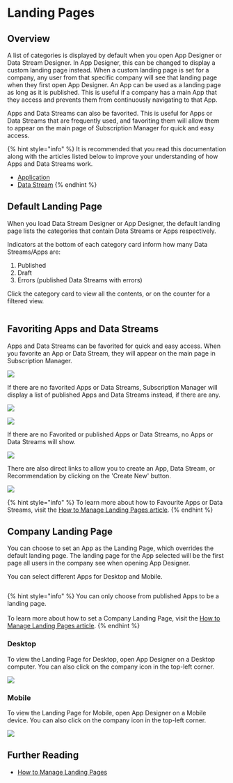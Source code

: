 # Landing Pages

## Overview

A list of categories is displayed by default when you open App Designer or Data Stream Designer. In App Designer, this can be changed to display a custom landing page instead. When a custom landing page is set for a company, any user from that specific company will see that landing page when they first open App Designer. An App can be used as a landing page as long as it is published. This is useful if a company has a main App that they access and prevents them from continuously navigating to that App.

Apps and Data Streams can also be favorited. This is useful for Apps or Data Streams that are frequently used, and favoriting them will allow them to appear on the main page of Subscription Manager for quick and easy access.&#x20;

{% hint style="info" %}
It is recommended that you read this documentation along with the articles listed below to improve your understanding of how Apps and Data Streams work.

* [Application](application/)
* [Data Stream](data-stream/)
{% endhint %}

## Default Landing Page

When you load Data Stream Designer or App Designer, the default landing page lists the categories that contain Data Streams or Apps respectively.&#x20;

Indicators at the bottom of each category card inform how many Data Streams/Apps are:

1. Published
2. Draft
3. Errors (published Data Streams with errors)

Click the category card to view all the contents, or on the counter for a filtered view.

<figure><img src="../.gitbook/assets/Landing Page.png" alt=""><figcaption></figcaption></figure>

## Favoriting Apps and Data Streams

Apps and Data Streams can be favorited for quick and easy access. When you favorite an App or Data Stream, they will appear on the main page in Subscription Manager.

![](<../.gitbook/assets/Landing Pages - Fave 1.png>)

If there are no favorited Apps or Data Streams, Subscription Manager will display a list of published Apps and Data Streams instead, if there are any.

![](<../.gitbook/assets/Landing Pages - Fave 2 (1).png>)

![](<../.gitbook/assets/Landing Pages - Fave 3.png>)

If there are no Favorited or published Apps or Data Streams, no Apps or Data Streams will show.

![](<../.gitbook/assets/Landing Pages - Fave 4.png>)

There are also direct links to allow you to create an App, Data Stream, or Recommendation by clicking on the 'Create New' button.

![](<../.gitbook/assets/Landing Pages - Fave 5.png>)

{% hint style="info" %}
To learn more about how to Favourite Apps or Data Streams, visit the [How to Manage Landing Pages article](../how-tos/manage-landing-pages.md#favorite-an-app).&#x20;
{% endhint %}

## Company Landing Page

You can choose to set an App as the Landing Page, which overrides the default landing page. The landing page for the App selected will be the first page all users in the company see when opening App Designer.&#x20;

You can select different Apps for Desktop and Mobile.

<figure><img src="../.gitbook/assets/concepts-landing-page.png" alt=""><figcaption></figcaption></figure>

{% hint style="info" %}
You can only choose from published Apps to be a landing page.\
\
To learn more about how to set a Company Landing Page, visit the [How to Manage Landing Pages article](../how-tos/manage-landing-pages.md#set-a-company-landing-page).&#x20;
{% endhint %}

### Desktop

To view the Landing Page for Desktop, open App Designer on a Desktop computer. You can also click on the company icon in the top-left corner.&#x20;

![](../.gitbook/assets/LandingPage3.png)

### Mobile

To view the Landing Page for Mobile, open App Designer on a Mobile device. You can also click on the company icon in the top-left corner.&#x20;

![](../.gitbook/assets/LandingPage4.png)

## Further Reading

* [How to Manage Landing Pages](../how-tos/manage-landing-pages.md)
